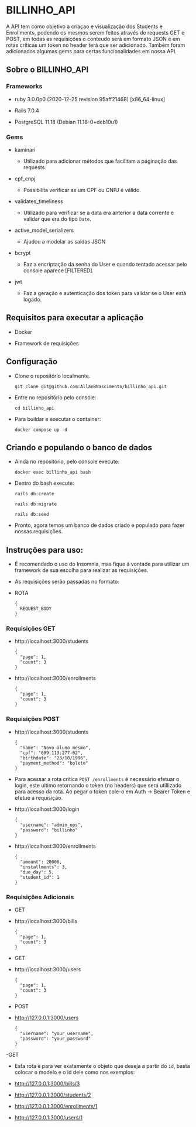# BILLINHO_API

  A API tem como objetivo a criaçao e visualização dos Students e Enrollments, podendo os mesmos serem feitos através de requests GET e POST, em todas as requisições o conteudo será em formato JSON e em rotas críticas um token no header terá que ser adicionado. 
  Também foram adicionados algumas gems para certas funcionalidades em nossa API.

  ## Sobre o BILLINHO_API

  ### Frameworks

  - ruby 3.0.0p0 (2020-12-25 revision 95aff21468) [x86_64-linux]

  - Rails 7.0.4

  - PostgreSQL 11.18 (Debian 11.18-0+deb10u1)

  ### Gems
  
  - kaminari
    - Utilizado para adicionar métodos que facilitam a páginação das requests.

  - cpf_cnpj
    - Possibilita verificar se um CPF ou CNPJ é válido.

  - validates_timeliness
    - Utilizado para verificar se a data era anterior a data corrente e validar que era do tipo `Date`.

  - active_model_serializers
    - Ajudou a modelar as saidas JSON

  - bcrypt
    - Faz a encriptação da senha do User e quando tentado acessar pelo console aparece [FILTERED].

  - jwt
    - Faz a geração e autenticação dos token para validar se o User está logado.

  ## Requisitos para executar a aplicação

  - Docker

  - Framework de requisições

  ## Configuração

  - Clone o repositório localmente.

    `git clone git@github.com:AllanBNascimento/billinho_api.git`

  - Entre no repositório pelo console: 

    `cd billinho_api`

  - Para buildar e executar o container:

    `docker compose up -d`

  ## Criando e populando o banco de dados

  - Ainda no repositório, pelo console execute:
    
    `docker exec billinho_api bash`

  - Dentro do bash execute:
    
    `rails db:create`

    `rails db:migrate`

    `rails db:seed`

  - Pronto, agora temos um banco de dados criado e populado para fazer nossas requisições.

  ## Instruções para uso:

  - É recomendado o uso do Insomnia, mas fique á vontade para utilizar um framework de sua escolha para realizar as requisições.
  - As requisições serão passadas no formato:

  - ROTA

        {
          REQUEST_BODY
        }

  ### Requisições GET

  - http://localhost:3000/students

        {
          "page": 1,
          "count": 3
        } 

  - http://localhost:3000/enrollments

        {
          "page": 1,
          "count": 3
        }  

  ### Requisições POST

  - http://localhost:3000/students

        {
          "name": "Novo aluno mesmo",
          "cpf": "609.113.277-62",
          "birthdate": "23/10/1996",
          "payment_method": "boleto"
        }

  - Para acessar a rota critica `POST /enrollments` é necessário efetuar o login, este ultimo retornando o token (no headers) que será utillizado para acesso da rota. Ao pegar o token cole-o em Auth -> Bearer Token e efetue a requisição.     


  - http://localhost:3000/login

        {
          "username": "admin_ops",
          "password": "billinho"
        }

  - http://localhost:3000/enrollments

        {
          "amount": 20000,
          "installments": 3,
          "due_day": 5,
          "student_id": 1
        }

  ### Requisições Adicionais
  - GET
  - http://localhost:3000/bills

        {
          "page": 1,
          "count": 3
        }  

  - GET
  - http://localhost:3000/users

        {
          "page": 1,
          "count": 3
        }  
  
  - POST
  - http://127.0.0.1:3000/users

        {
          "username": "your_username",
          "password": "your_password"
        }

  -GET 
  - Esta rota é para ver exatamente o objeto que deseja a partir do `id`, basta colocar o modelo e o id dele como nos exemplos:

  - http://127.0.0.1:3000/bills/3
  - http://127.0.0.1:3000/students/2
  - http://127.0.0.1:3000/enrollments/1
  - http://127.0.0.1:3000/users/1
